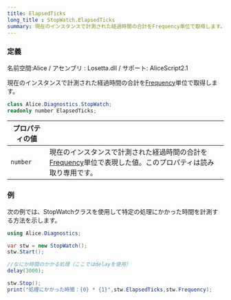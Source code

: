 ```yaml
---
title: ElapsedTicks
long_title : StopWatch.ElapsedTicks
summary: 現在のインスタンスで計測された経過時間の合計をFrequency単位で取得します。
---
```

### 定義
名前空間:Alice / アセンブリ : Losetta.dll / サポート: AliceScript2.1

現在のインスタンスで計測された経過時間の合計を[Frequency](./frequency.md)単位で取得します。

```cs title="AliceScript"
class Alice.Diagnostics.StopWatch;
readonly number ElapsedTicks;
```

|プロパティの値| |
|-|-|
|`number`| 現在のインスタンスで計測された経過時間の合計を[Frequency](./frequency.md)単位で表現した値。このプロパティは読み取り専用です。|

### 例
次の例では、StopWatchクラスを使用して特定の処理にかかった時間を計測する方法を示します。

```cs title="AliceScript"
using Alice.Diagnostics;

var stw = new StopWatch();
stw.Start();

//なにか時間のかかる処理（ここではdelayを使用）
delay(3000);

stw.Stop();
print("処理にかかった時間：{0} * {1}",stw.ElapsedTicks,stw.Frequency);
```